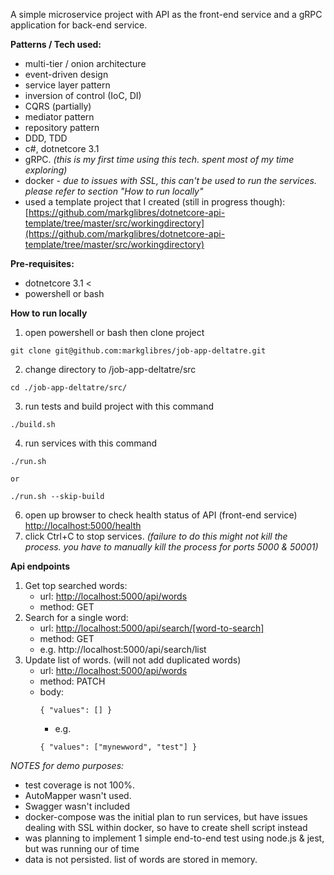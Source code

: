 A simple microservice project with API as the front-end service and a gRPC application for back-end service. 

**Patterns / Tech used:**
 - multi-tier / onion architecture
 - event-driven design
 - service layer pattern
 - inversion of control (IoC, DI)
 - CQRS (partially)
 - mediator pattern
 - repository pattern
 - DDD, TDD
 - c#, dotnetcore 3.1 
 - gRPC. *(this is my first time using this tech. spent most of my time exploring)*
 - docker - *due to issues with SSL, this can't be used to run the services. please refer to section "How to run locally"*
 - used a template project that I created (still in progress though):  [https://github.com/markglibres/dotnetcore-api-template/tree/master/src/workingdirectory](https://github.com/markglibres/dotnetcore-api-template/tree/master/src/workingdirectory)

 **Pre-requisites:**
  - dotnetcore 3.1 <
 - powershell or bash
 
**How to run locally**
1. open powershell or bash then clone project
```
git clone git@github.com:markglibres/job-app-deltatre.git
```
2. change directory to /job-app-deltatre/src
```
cd ./job-app-deltatre/src/
```
3.  run tests and build project with this command
```
./build.sh
```
4. run services with this command
```
./run.sh

or

./run.sh --skip-build
```
6.  open up browser to check health status of API (front-end service)
[http://localhost:5000/health](http://localhost:5000/health)
7. click Ctrl+C to stop services. *(failure to do this might not kill the process. you have to manually kill the process for ports 5000 & 50001)*

**Api endpoints**
1. Get top searched words:
	* url: [http://localhost:5000/api/words](http://localhost:5000/api/words) 
	* method: GET
2. Search for a single word:
	* url: [http://localhost:5000/api/search/[word-to-search]](http://localhost:5000/api/search/list) 
	* method: GET
	* e.g.  http://localhost:5000/api/search/list
3.  Update list of words. (will not add duplicated words)
	* url: [http://localhost:5000/api/words](http://localhost:5000/api/words) 
	* method: PATCH
	* body:
	    ```
	    { "values": [] }
	    ```
	  * e.g. 
	  ```
	  { "values": ["mynewword", "test"] }
	  ```


*NOTES for demo purposes:*
- test coverage is not 100%. 
- AutoMapper wasn't used. 
- Swagger wasn't included
- docker-compose was  the initial plan to run services, but have issues dealing with SSL within docker, so have to create shell script instead
- was planning to implement 1 simple end-to-end test using node.js & jest, but was running our of time
- data is not persisted. list of words are stored in memory. 
